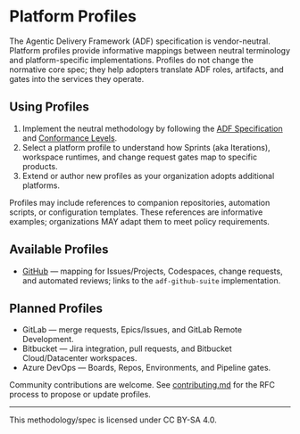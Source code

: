 # Platform Profiles

The Agentic Delivery Framework (ADF) specification is vendor-neutral. Platform profiles provide informative mappings between neutral terminology and platform-specific implementations. Profiles do not change the normative core spec; they help adopters translate ADF roles, artifacts, and gates into the services they operate.

## Using Profiles

1. Implement the neutral methodology by following the [ADF Specification](../specs/spec.v0.4.0.md) and [Conformance Levels](../conformance.md).
2. Select a platform profile to understand how Sprints (aka Iterations), workspace runtimes, and change request gates map to specific products.
3. Extend or author new profiles as your organization adopts additional platforms.

Profiles may include references to companion repositories, automation scripts, or configuration templates. These references are informative examples; organizations MAY adapt them to meet policy requirements.

## Available Profiles

- [GitHub](github.md) — mapping for Issues/Projects, Codespaces, change requests, and automated reviews; links to the `adf-github-suite` implementation.

## Planned Profiles

- GitLab — merge requests, Epics/Issues, and GitLab Remote Development.
- Bitbucket — Jira integration, pull requests, and Bitbucket Cloud/Datacenter workspaces.
- Azure DevOps — Boards, Repos, Environments, and Pipeline gates.

Community contributions are welcome. See [contributing.md](../contributing.md) for the RFC process to propose or update profiles.

---

This methodology/spec is licensed under CC BY-SA 4.0.
